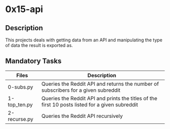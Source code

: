 # 0x15-api

## Description

This projects deals with getting data from an API and manipulating the type of data the result is exported as.

## Mandatory Tasks

| Files | Description |
| ----- | ----------- |
| 0-subs.py | Queries the Reddit API and returns the number of subscribers for a given subreddit |
| 1-top_ten.py | Queries the Reddit API and prints the titles of the first 10 posts listed for a given subreddit |
| 2-recurse.py | Queries the Reddit API recursively |

